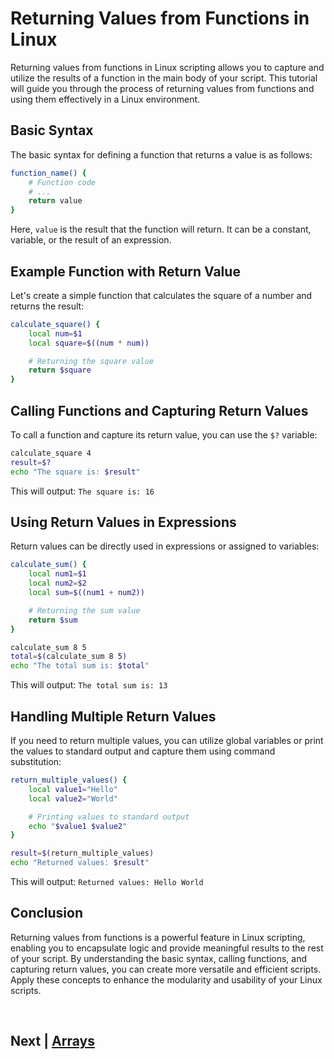 
# Returning Values from Functions in Linux 

Returning values from functions in Linux scripting allows you to capture and utilize the results of a function in the main body of your script. This tutorial will guide you through the process of returning values from functions and using them effectively in a Linux environment.

## Basic Syntax

The basic syntax for defining a function that returns a value is as follows:

```bash
function_name() {
    # Function code
    # ...
    return value
}
```

Here, `value` is the result that the function will return. It can be a constant, variable, or the result of an expression.

## Example Function with Return Value

Let's create a simple function that calculates the square of a number and returns the result:

```bash
calculate_square() {
    local num=$1
    local square=$((num * num))

    # Returning the square value
    return $square
}
```

## Calling Functions and Capturing Return Values

To call a function and capture its return value, you can use the `$?` variable:

```bash
calculate_square 4
result=$?
echo "The square is: $result"
```

This will output: `The square is: 16`

## Using Return Values in Expressions

Return values can be directly used in expressions or assigned to variables:

```bash
calculate_sum() {
    local num1=$1
    local num2=$2
    local sum=$((num1 + num2))

    # Returning the sum value
    return $sum
}

calculate_sum 8 5
total=$(calculate_sum 8 5)
echo "The total sum is: $total"
```

This will output: `The total sum is: 13`

## Handling Multiple Return Values

If you need to return multiple values, you can utilize global variables or print the values to standard output and capture them using command substitution:

```bash
return_multiple_values() {
    local value1="Hello"
    local value2="World"

    # Printing values to standard output
    echo "$value1 $value2"
}

result=$(return_multiple_values)
echo "Returned values: $result"
```

This will output: `Returned values: Hello World`

## Conclusion

Returning values from functions is a powerful feature in Linux scripting, enabling you to encapsulate logic and provide meaningful results to the rest of your script. By understanding the basic syntax, calling functions, and capturing return values, you can create more versatile and efficient scripts. Apply these concepts to enhance the modularity and usability of your Linux scripts.


<br>

## Next | [Arrays](https://github.com/hegdepavankumar/bash-scripting-tutorial/tree/main/Tutorial-Files/07.Arrays)
